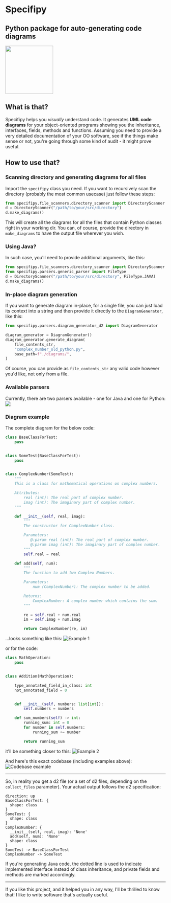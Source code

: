 # Specifipy
## Python package for auto-generating code diagrams
<img height="150" src="./OIG3.jpeg" width="150"/>

## What is that? 
Specifipy helps you *visually* understand code. It generates **UML code diagrams** 
for your object-oriented programs showing you the inheritance, interfaces, fields, methods and
functions. Assuming you need to provide a very detailed documentation of your OO software, see if the
things make sense or not, you're going through some kind of audit - it might prove useful.

## How to use that? 
### Scanning directory and generating diagrams for all files
Import the `specifipy` class you need. If you want to recursively scan the directory (probably 
the most common usecase) just follow these steps:
```python
from specifipy.file_scanners.directory_scanner import DirectoryScanner
d = DirectoryScanner("/path/to/your/src/directory")
d.make_diagrams()
```

This will create all the diagrams for all the files that contain Python classes right in your working dir. You can, of
course, provide the directory in `make_diagrams` to have the output file wherever you wish.

### Using Java?
In such case, you'll need to provide additional arguments, like this:
```python
from specifipy.file_scanners.directory_scanner import DirectoryScanner
from specifipy.parsers.generic_parser import FileType
d = DirectoryScanner("/path/to/your/src/directory", FileType.JAVA)
d.make_diagrams()
```

### In-place diagram generation
If you want to generate diagram in-place, for a single file, you can just load its context into a string and
then provide it directly to the `DiagramGenerator`, like this:
```python
from specifipy.parsers.diagram_generator_d2 import DiagramGenerator

diagram_generator = DiagramGenerator()
diagram_generator.generate_diagram(
    file_contents_str,
    "complex_number_old_python.py",
    base_path=f"./diagrams/",
)
```

Of course, you can provide as `file_contents_str` any valid code however you'd like, not only from a file.

### Available parsers
Currently, there are two parsers available - one for Java and one for Python:
![](./docs/parsers.svg)

### Diagram example
The complete diagram for the below code:
```python
class BaseClassForTest:
    pass


class SomeTest(BaseClassForTest):
    pass


class ComplexNumber(SomeTest):
    """
    This is a class for mathematical operations on complex numbers.

    Attributes:
        real (int): The real part of complex number.
        imag (int): The imaginary part of complex number.
    """

    def __init__(self, real, imag):
        """
        The constructor for ComplexNumber class.

        Parameters:
           @:param real (int): The real part of complex number.
           @:param imag (int): The imaginary part of complex number.
        """
        self.real = real

    def add(self, num):
        """
        The function to add two Complex Numbers.

        Parameters:
            num (ComplexNumber): The complex number to be added.

        Returns:
            ComplexNumber: A complex number which contains the sum.
        """

        re = self.real + num.real
        im = self.imag + num.imag

        return ComplexNumber(re, im)

```
...looks something like this:
![Example 1](./tests/examples/diagrams/complex_number_old_python.py.png)

or for the code:
```python
class MathOperation:
    pass


class Addition(MathOperation):

    type_annotated_field_in_class: int
    not_annotated_field = 0


    def __init__(self, numbers: list[int]):
        self.numbers = numbers

    def sum_numbers(self) -> int:
        running_sum: int = 0
        for number in self.numbers:
            running_sum += number

        return running_sum

```
it'll be something closer to this:
![Example 2](./tests/examples/diagrams/simple_addition_modern_python.py.png)


And here's this exact codebase (including examples above):
![Codebase example](./tests/examples/diagrams/d2.svg)

---
So, in reality you get a d2 file (or a set of d2 files, depending on the `collect_files` parameter). 
Your actual output follows the d2 specification:
```d2
direction: up
BaseClassForTest: {
  shape: class
}
SomeTest: {
  shape: class
}
ComplexNumber: {
  __init__(self, real, imag): 'None'
  add(self, num): 'None'
  shape: class
}
SomeTest -> BaseClassForTest
ComplexNumber -> SomeTest
```

If you're generating Java code, the dotted line is used to indicate implemented interface instead of class inheritance,
and private fields and methods are marked accordingly.

---
If you like this project, and it helped you in any way, I'll be thrilled to know that! I like to write software that's 
actually useful.
